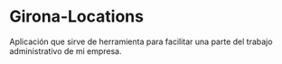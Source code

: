 # Girona-Locations
Aplicación que sirve de herramienta para facilitar una parte del trabajo administrativo de mi empresa.
